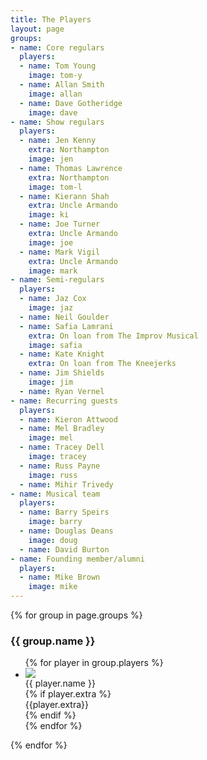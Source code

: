 ```yaml
---
title: The Players
layout: page
groups:
- name: Core regulars
  players:
  - name: Tom Young
    image: tom-y
  - name: Allan Smith
    image: allan
  - name: Dave Gotheridge
    image: dave
- name: Show regulars
  players:
  - name: Jen Kenny
    extra: Northampton
    image: jen
  - name: Thomas Lawrence
    extra: Northampton
    image: tom-l
  - name: Kierann Shah
    extra: Uncle Armando
    image: ki
  - name: Joe Turner
    extra: Uncle Armando
    image: joe
  - name: Mark Vigil
    extra: Uncle Armando
    image: mark
- name: Semi-regulars
  players:
  - name: Jaz Cox
    image: jaz
  - name: Neil Goulder
  - name: Safia Lamrani
    extra: On loan from The Improv Musical
    image: safia
  - name: Kate Knight
    extra: On loan from The Kneejerks
  - name: Jim Shields
    image: jim
  - name: Ryan Vernel
- name: Recurring guests
  players:
  - name: Kieron Attwood
  - name: Mel Bradley
    image: mel
  - name: Tracey Dell
    image: tracey
  - name: Russ Payne
    image: russ
  - name: Mihir Trivedy
- name: Musical team
  players:
  - name: Barry Speirs
    image: barry
  - name: Douglas Deans
    image: doug
  - name: David Burton
- name: Founding member/alumni
  players:
  - name: Mike Brown
    image: mike
---
```


{% for group in page.groups %}
<h3>{{ group.name }}</h3>
<ul class="player-list player-list-regulars">
    {% for player in group.players %}
    <li class="player">
        <img class="player-img" src="{% if player.image %}/assets/players/{{player.image}}-color.jpg{% else %}/assets/face.png{% endif %}">
        <div class="player-name">
            {{ player.name }}
        </div>
        {% if player.extra %}
        <div class="player-extra">
            {{player.extra}}
        </div>
        {% endif %}
    </li>
    {% endfor %}
</ul>
{% endfor %}

